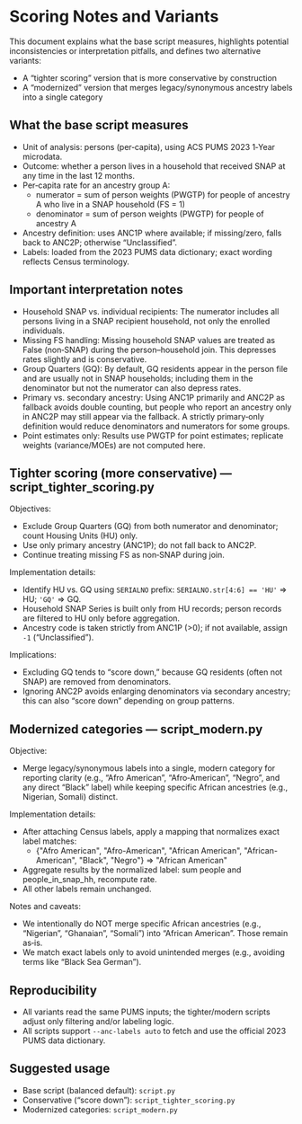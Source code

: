 # Scoring Notes and Variants

This document explains what the base script measures, highlights potential inconsistencies or interpretation pitfalls, and defines two alternative variants:

- A “tighter scoring” version that is more conservative by construction
- A “modernized” version that merges legacy/synonymous ancestry labels into a single category

## What the base script measures

- Unit of analysis: persons (per‑capita), using ACS PUMS 2023 1‑Year microdata.
- Outcome: whether a person lives in a household that received SNAP at any time in the last 12 months.
- Per‑capita rate for an ancestry group A:
  - numerator = sum of person weights (PWGTP) for people of ancestry A who live in a SNAP household (FS = 1)
  - denominator = sum of person weights (PWGTP) for people of ancestry A
- Ancestry definition: uses ANC1P where available; if missing/zero, falls back to ANC2P; otherwise “Unclassified”.
- Labels: loaded from the 2023 PUMS data dictionary; exact wording reflects Census terminology.

## Important interpretation notes

- Household SNAP vs. individual recipients: The numerator includes all persons living in a SNAP recipient household, not only the enrolled individuals.
- Missing FS handling: Missing household SNAP values are treated as False (non‑SNAP) during the person–household join. This depresses rates slightly and is conservative.
- Group Quarters (GQ): By default, GQ residents appear in the person file and are usually not in SNAP households; including them in the denominator but not the numerator can also depress rates.
- Primary vs. secondary ancestry: Using ANC1P primarily and ANC2P as fallback avoids double counting, but people who report an ancestry only in ANC2P may still appear via the fallback. A strictly primary‑only definition would reduce denominators and numerators for some groups.
- Point estimates only: Results use PWGTP for point estimates; replicate weights (variance/MOEs) are not computed here.

## Tighter scoring (more conservative) — script_tighter_scoring.py

Objectives:
- Exclude Group Quarters (GQ) from both numerator and denominator; count Housing Units (HU) only.
- Use only primary ancestry (ANC1P); do not fall back to ANC2P.
- Continue treating missing FS as non‑SNAP during join.

Implementation details:
- Identify HU vs. GQ using `SERIALNO` prefix: `SERIALNO.str[4:6] == 'HU'` ⇒ HU; `'GQ'` ⇒ GQ.
- Household SNAP Series is built only from HU records; person records are filtered to HU only before aggregation.
- Ancestry code is taken strictly from ANC1P (>0); if not available, assign `-1` (“Unclassified”).

Implications:
- Excluding GQ tends to “score down,” because GQ residents (often not SNAP) are removed from denominators.
- Ignoring ANC2P avoids enlarging denominators via secondary ancestry; this can also “score down” depending on group patterns.

## Modernized categories — script_modern.py

Objective:
- Merge legacy/synonymous labels into a single, modern category for reporting clarity (e.g., “Afro American”, “Afro‑American”, “Negro”, and any direct “Black” label) while keeping specific African ancestries (e.g., Nigerian, Somali) distinct.

Implementation details:
- After attaching Census labels, apply a mapping that normalizes exact label matches:
  - {"Afro American", "Afro-American", "African American", "African-American", "Black", "Negro"} ⇒ "African American"
- Aggregate results by the normalized label: sum people and people_in_snap_hh, recompute rate.
- All other labels remain unchanged.

Notes and caveats:
- We intentionally do NOT merge specific African ancestries (e.g., “Nigerian”, “Ghanaian”, “Somali”) into “African American”. Those remain as‑is.
- We match exact labels only to avoid unintended merges (e.g., avoiding terms like “Black Sea German”).

## Reproducibility

- All variants read the same PUMS inputs; the tighter/modern scripts adjust only filtering and/or labeling logic.
- All scripts support `--anc-labels auto` to fetch and use the official 2023 PUMS data dictionary.

## Suggested usage

- Base script (balanced default): `script.py`
- Conservative (“score down”): `script_tighter_scoring.py`
- Modernized categories: `script_modern.py`

